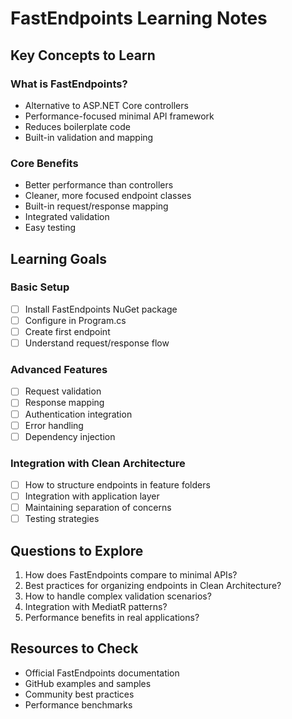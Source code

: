 # FastEndpoints Learning Notes

## Key Concepts to Learn

### What is FastEndpoints?
- Alternative to ASP.NET Core controllers
- Performance-focused minimal API framework
- Reduces boilerplate code
- Built-in validation and mapping

### Core Benefits
- Better performance than controllers
- Cleaner, more focused endpoint classes
- Built-in request/response mapping
- Integrated validation
- Easy testing

## Learning Goals

### Basic Setup
- [ ] Install FastEndpoints NuGet package
- [ ] Configure in Program.cs
- [ ] Create first endpoint
- [ ] Understand request/response flow

### Advanced Features
- [ ] Request validation
- [ ] Response mapping
- [ ] Authentication integration
- [ ] Error handling
- [ ] Dependency injection

### Integration with Clean Architecture
- [ ] How to structure endpoints in feature folders
- [ ] Integration with application layer
- [ ] Maintaining separation of concerns
- [ ] Testing strategies

## Questions to Explore
1. How does FastEndpoints compare to minimal APIs?
2. Best practices for organizing endpoints in Clean Architecture?
3. How to handle complex validation scenarios?
4. Integration with MediatR patterns?
5. Performance benefits in real applications?

## Resources to Check
- Official FastEndpoints documentation
- GitHub examples and samples
- Community best practices
- Performance benchmarks
